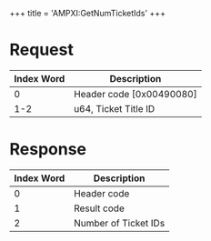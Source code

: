 +++
title = 'AMPXI:GetNumTicketIds'
+++

# Request

| Index Word | Description                |
|------------|----------------------------|
| 0          | Header code \[0x00490080\] |
| 1-2        | u64, Ticket Title ID       |

# Response

| Index Word | Description          |
|------------|----------------------|
| 0          | Header code          |
| 1          | Result code          |
| 2          | Number of Ticket IDs |